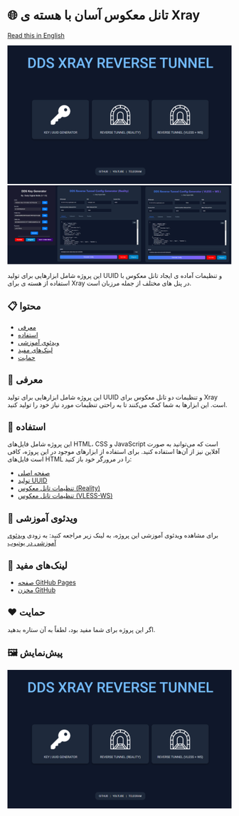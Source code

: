 # 🌐 تانل معکوس آسان با هسته ی Xray

[Read this in English](./README-en.md)

![](./Assests/image.png)
<br>
![](./Assests/models.png)

این پروژه شامل ابزارهایی برای تولید UUID و تنظیمات آماده ی ایجاد تانل معکوس با استفاده از هسته ی برای Xray در پنل های مختلف از جمله مرزبان است.

## 📋 محتوا

- [معرفی](#معرفی)
- [استفاده](#استفاده)
- [ویدئوی آموزشی](#ویدئوی-آموزشی)
- [لینک‌های مفید](#لینک‌های-مفید)
- [حمایت](#حمایت)

## 📖 معرفی

این پروژه شامل ابزارهایی برای تولید UUID و تنظیمات دو تانل معکوس برای Xray است. این ابزارها به شما کمک می‌کنند تا به راحتی تنظیمات مورد نیاز خود را تولید کنید.

## 🚀 استفاده

این پروژه شامل فایل‌های HTML، CSS و JavaScript است که می‌توانید به صورت آفلاین نیز از آن‌ها استفاده کنید. برای استفاده از ابزارهای موجود در این پروژه، کافی است فایل‌های HTML را در مرورگر خود باز کنید:

- [صفحه اصلی](https://azavaxhuman.github.io/Xray_ReverseTunnel/)
- [تولید UUID](https://azavaxhuman.github.io/Xray_ReverseTunnel/Key-ID_Generator/index.html)
- [تنظیمات تانل معکوس (Reality)](https://azavaxhuman.github.io/Xray_ReverseTunnel/Reality/index.html)
- [تنظیمات تانل معکوس (VLESS-WS)](https://azavaxhuman.github.io/Xray_ReverseTunnel/VLESS-WS/index.html)

## 🎥 ویدئوی آموزشی

برای مشاهده ویدئوی آموزشی این پروژه، به لینک زیر مراجعه کنید:
به زودی
[ویدئوی آموزشی در یوتیوب](https://www.youtube.com/@Dailydigitalskills)

## 🔗 لینک‌های مفید

- [صفحه GitHub Pages](https://azavaxhuman.github.io/Xray_ReverseTunnel/)
- [مخزن GitHub](https://github.com/azavaxhuman/Xray_ReverseTunnel)

## ❤️ حمایت

اگر این پروژه برای شما مفید بود، لطفاً به آن ستاره بدهید.

## 🖼️ پیش‌نمایش

![پیش‌نمایش](./Assests/image.png)
